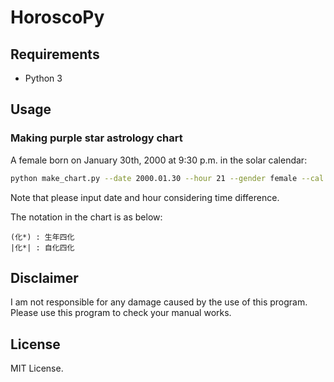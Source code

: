 # HoroscoPy

## Requirements

- Python 3


## Usage

### Making purple star astrology chart

A female born on January 30th, 2000 at 9:30 p.m. in the solar calendar:
```sh
python make_chart.py --date 2000.01.30 --hour 21 --gender female --cal solar
```
Note that please input date and hour considering time difference.

The notation in the chart is as below:
```
(化*) : 生年四化
|化*| : 自化四化
```


## Disclaimer

I am not responsible for any damage caused by the use of this program.
Please use this program to check your manual works.


## License

MIT License.
